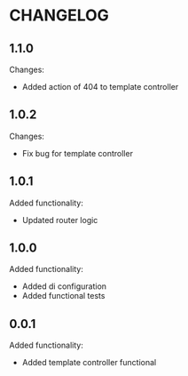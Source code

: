 CHANGELOG
=========

1.1.0
-----

Changes:

 * Added action of 404 to template controller

1.0.2
-----

Changes:

 * Fix bug for template controller

1.0.1
-----

Added functionality:

 * Updated router logic

1.0.0
-----

Added functionality:

 * Added di configuration
 * Added functional tests

0.0.1
-----

Added functionality:

 * Added template controller functional
